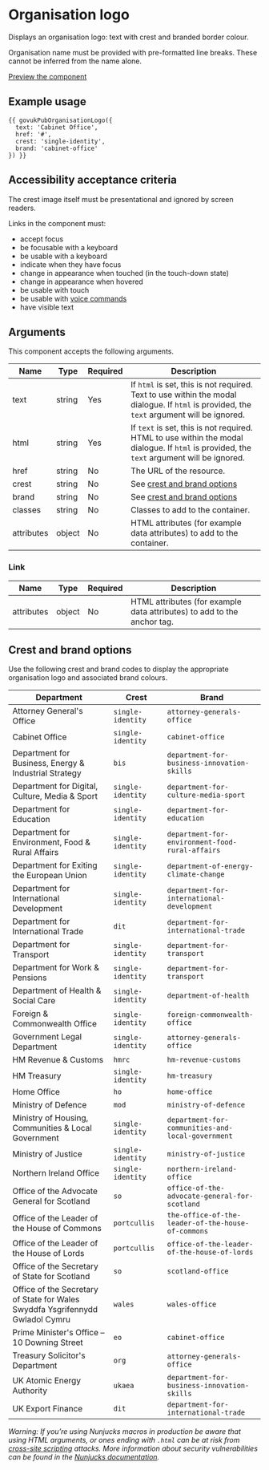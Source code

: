 # Organisation logo

Displays an organisation logo: text with crest and branded border colour.

Organisation name must be provided with pre-formatted line breaks. These cannot be inferred from the name alone.

[Preview the component](https://govuk-publishing-frontend.herokuapp.com/components/organisation-logo/)

## Example usage

```
{{ govukPubOrganisationLogo({
  text: 'Cabinet Office',
  href: '#',
  crest: 'single-identity',
  brand: 'cabinet-office'
}) }}
```

## Accessibility acceptance criteria

The crest image itself must be presentational and ignored by screen readers.

Links in the component must:

- accept focus
- be focusable with a keyboard
- be usable with a keyboard
- indicate when they have focus
- change in appearance when touched (in the touch-down state)
- change in appearance when hovered
- be usable with touch
- be usable with [voice commands](https://www.w3.org/WAI/perspectives/voice.html)
- have visible text

## Arguments

This component accepts the following arguments.

|Name|Type|Required|Description|
|---|---|---|---|
|text|string|Yes|If `html` is set, this is not required. Text to use within the modal dialogue. If `html` is provided, the `text` argument will be ignored.|
|html|string|Yes|If `text` is set, this is not required. HTML to use within the modal dialogue. If `html` is provided, the `text` argument will be ignored.|
|href|string|No|The URL of the resource.|
|crest|string|No|See [crest and brand options](#crest-and-brand-options)|
|brand|string|No|See [crest and brand options](#crest-and-brand-options)|
|classes|string|No|Classes to add to the container.|
|attributes|object|No|HTML attributes (for example data attributes) to add to the container.|

### Link
|Name|Type|Required|Description|
|---|---|---|---|
|attributes|object|No|HTML attributes (for example data attributes) to add to the anchor tag.|

## Crest and brand options

Use the following crest and brand codes to display the appropriate organisation logo and associated brand colours.

|Department|Crest|Brand|
|---|---|---|
|Attorney General's Office|`single-identity`|`attorney-generals-office`|
|Cabinet Office|`single-identity`|`cabinet-office`|
|Department for Business, Energy & Industrial Strategy|`bis`|`department-for-business-innovation-skills`|
|Department for Digital, Culture, Media & Sport|`single-identity`|`department-for-culture-media-sport`|
|Department for Education|`single-identity`|`department-for-education`|
|Department for Environment, Food & Rural Affairs|`single-identity`|`department-for-environment-food-rural-affairs`|
|Department for Exiting the European Union|`single-identity`|`department-of-energy-climate-change`|
|Department for International Development|`single-identity`|`department-for-international-development`|
|Department for International Trade|`dit`|`department-for-international-trade`|
|Department for Transport|`single-identity`|`department-for-transport`|
|Department for Work & Pensions|`single-identity`|`department-for-transport`|
|Department of Health & Social Care|`single-identity`|`department-of-health`|
|Foreign & Commonwealth Office|`single-identity`|`foreign-commonwealth-office`|
|Government Legal Department|`single-identity`|`attorney-generals-office`|
|HM Revenue & Customs|`hmrc`|`hm-revenue-customs`|
|HM Treasury|`single-identity`|`hm-treasury`|
|Home Office|`ho`|`home-office`|
|Ministry of Defence|`mod`|`ministry-of-defence`|
|Ministry of Housing, Communities & Local Government|`single-identity`|`department-for-communities-and-local-government`|
|Ministry of Justice|`single-identity`|`ministry-of-justice`|
|Northern Ireland Office|`single-identity`|`northern-ireland-office`|
|Office of the Advocate General for Scotland|`so`|`office-of-the-advocate-general-for-scotland`|
|Office of the Leader of the House of Commons|`portcullis`|`the-office-of-the-leader-of-the-house-of-commons`|
|Office of the Leader of the House of Lords|`portcullis`|`office-of-the-leader-of-the-house-of-lords`|
|Office of the Secretary of State for Scotland|`so`|`scotland-office`|
|Office of the Secretary of State for Wales<br>Swyddfa Ysgrifennydd Gwladol Cymru|`wales`|`wales-office`|
|Prime Minister's Office – 10 Downing Street|`eo`|`cabinet-office`|
|Treasury Solicitor's Department|`org`|`attorney-generals-office`|
|UK Atomic Energy Authority|`ukaea`|`department-for-business-innovation-skills`|
|UK Export Finance|`dit`|`department-for-international-trade`|

*Warning: If you’re using Nunjucks macros in production be aware that using HTML arguments, or ones ending with `.html` can be at risk from [cross-site scripting](https://en.wikipedia.org/wiki/Cross-site_scripting) attacks. More information about security vulnerabilities can be found in the [Nunjucks documentation](https://mozilla.github.io/nunjucks/api.html#user-defined-templates-warning).*
